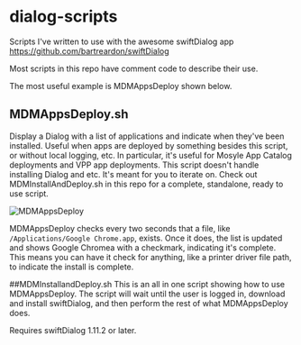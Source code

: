 # dialog-scripts
Scripts I've written to use with the awesome swiftDialog app https://github.com/bartreardon/swiftDialog

Most scripts in this repo have comment code to describe their use. 

The most useful example is MDMAppsDeploy shown below.

## MDMAppsDeploy.sh
Display a Dialog with a list of applications and indicate when they've been installed. Useful when apps are deployed by something besides this script, or without local logging, etc. In particular, it's useful for Mosyle App Catalog deployments and VPP app deployments. This script doesn't handle installing Dialog and etc. It's meant for you to iterate on. Check out MDMInstallAndDeploy.sh in this repo for a complete, standalone, ready to use script.

![MDMAppsDeploy](https://user-images.githubusercontent.com/6863894/189948035-3f34c0d4-f551-4a7f-bffd-1ee5ab52ace1.png)

MDMAppsDeploy checks every two seconds that a file, like `/Applications/Google Chrome.app`, exists. Once it does, the list is updated and shows Google Chromea with a checkmark, indicating it's complete. This means you can have it check for anything, like a printer driver file path, to indicate the install is complete.

##MDMInstallandDeploy.sh
This is an all in one script showing how to use MDMAppsDeploy. The script will wait until the user is logged in, download and install swiftDialog, and then perform the rest of what MDMAppsDeploy does.

Requires swiftDialog 1.11.2 or later.
